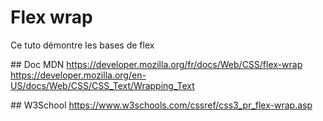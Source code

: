 # Flex wrap

Ce tuto démontre les bases de flex

## Doc MDN
https://developer.mozilla.org/fr/docs/Web/CSS/flex-wrap
https://developer.mozilla.org/en-US/docs/Web/CSS/CSS_Text/Wrapping_Text

## W3School
https://www.w3schools.com/cssref/css3_pr_flex-wrap.asp
